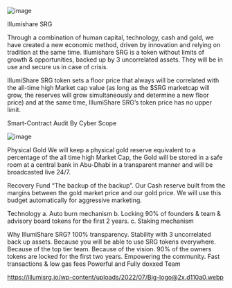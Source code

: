 ![image](https://user-images.githubusercontent.com/98988595/190666118-6fb5c08a-bdc4-4326-9a27-6b9e31ddbda8.png)






Illumishare SRG




Through a combination of human capital, technology, cash and gold, we have created a new economic method, driven by innovation and relying on tradition at the same time. Illumishare SRG is a token without limits of growth &amp; opportunities, backed up by 3 uncorrelated assets. They will be in use and secure us in case of crisis.  

IllumiShare SRG token sets a floor price that always will be correlated with the all-time high Market cap value (as long as the $SRG marketcap will grow, the reserves will grow simultaneously and determine a new floor price) and at the same time, IllumiShare SRG’s token price has no upper limit.

Smart-Contract Audit By
Cyber Scope 


![image](https://user-images.githubusercontent.com/98988595/190665867-a885cfcd-2d41-4a40-9c1d-b289ec6662c8.png)







Physical Gold
We will keep a physical gold reserve equivalent to a percentage of the all time high Market Cap, the Gold will be stored in a safe room at a central bank in Abu-Dhabi in a transparent manner and will be broadcasted live 24/7.

Recovery Fund
“The backup of the backup”. Our Cash reserve built from the margins between the gold market price and our gold price. We will use this budget automatically for aggressive marketing.

Technology
a. Auto burn mechanism
b. Locking 90% of founders & team & advisory board tokens for the first 2 years.
c. Staking mechanism



Why IllumiShare SRG?
100% transparency.
Stability with 3 uncorrelated back up assets.
Because you will be able to use SRG tokens everywhere.
Because of the top tier team.
Because of the vision.
90% of the owners tokens are locked for the first two years.
Empowering the community.
Fast transactions & low gas fees
Powerful and Fully doxxed Team





https://illumisrg.io/wp-content/uploads/2022/07/Big-logo@2x.d110a0.webp

